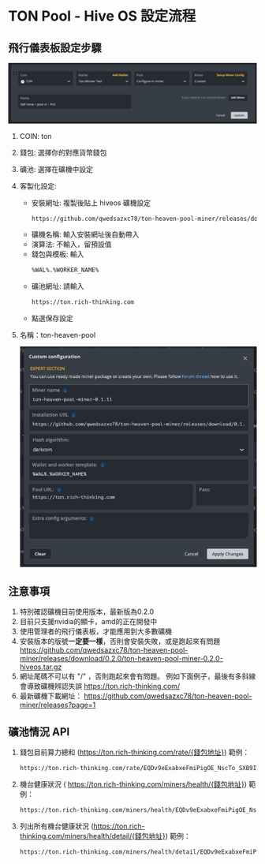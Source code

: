 # TON Pool - Hive OS 設定流程

## 飛行儀表板設定步驟


![alt text](https://github.com/qwedsazxc78/ton-heaven-pool-miner/blob/main/image/%E9%A3%9B%E8%A1%8C%E5%84%80%E8%A1%A8%E6%9D%BF%E8%A8%AD%E5%AE%9A.png?raw=true)

1. COIN: ton
2. 錢包: 選擇你的對應貨幣錢包
3. 礦池: 選擇在礦機中設定
4. 客製化設定:
   - 安裝網址: 複製後貼上 hiveos 礦機設定
      ```sh
      https://github.com/qwedsazxc78/ton-heaven-pool-miner/releases/download/0.2.0/ton-heaven-pool-miner-0.2.0-hiveos.tar.gz
      ```
   - 礦機名稱: 輸入安裝網址後自動帶入
   - 演算法: 不輸入，留預設值
   - 錢包與模板: 輸入
      ```sh
      %WAL%.%WORKER_NAME%
      ```
   - 礦池網址: 請輸入
      ```sh
      https://ton.rich-thinking.com
      ```
   - 點選保存設定
5. 名稱：ton-heaven-pool

   ![alt text](https://github.com/qwedsazxc78/ton-heaven-pool-miner/blob/main/image/%E9%A3%9B%E8%A1%8C%E5%84%80%E8%A1%A8%E6%9D%BF%E8%A8%AD%E5%AE%9A-%E5%AE%A2%E8%A3%BD%E5%8C%96%E8%A8%AD%E5%AE%9A.png?raw=true)

## 注意事項

1. 特別確認礦機目前使用版本，最新版為0.2.0
2. 目前只支援nvidia的顯卡，amd的正在開發中
3. 使用管理者的飛行儀表板，才能應用到大多數礦機
4. 安裝版本的版號**一定要一樣**，否則會安裝失敗，或是跑起來有問題
   https://github.com/qwedsazxc78/ton-heaven-pool-miner/releases/download/0.2.0/ton-heaven-pool-miner-0.2.0-hiveos.tar.gz
5. 網址尾碼不可以有 "/" ，否則跑起來會有問題。
   例如下面例子，最後有多斜線會導致礦機辨認失誤
   https://ton.rich-thinking.com/
6. 最新礦機下載網址： https://github.com/qwedsazxc78/ton-heaven-pool-miner/releases?page=1


## 礦池情況 API

1. 錢包目前算力總和 (https://ton.rich-thinking.com/rate/{錢包地址})
   範例：
   ```sh
   https://ton.rich-thinking.com/rate/EQDv9eExabxeFmiPigOE_NscTo_SXB9IwDXz975hPWjO_cGq
   ```
2. 機台健康狀況 (
   https://ton.rich-thinking.com/miners/health/{錢包地址})
   範例：
   ```sh
   https://ton.rich-thinking.com/miners/health/EQDv9eExabxeFmiPigOE_NscTo_SXB9IwDXz975hPWjO_cGq
   ```
3. 列出所有機台健康狀況 (https://ton.rich-thinking.com/miners/health/detail/{錢包地址})
   範例：
   ```sh
   https://ton.rich-thinking.com/miners/health/detail/EQDv9eExabxeFmiPigOE_NscTo_SXB9IwDXz975hPWjO_cGq
   ```
